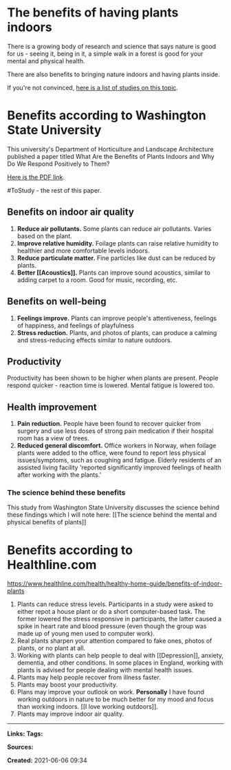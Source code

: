 # The benefits of having plants indoors
There is a growing body of research and science that says nature is good for us - seeing it, being in it, a simple walk in a forest is good for your mental and physical health.

There are also benefits to bringing nature indoors and having plants inside.

If you're not convinced, [here is a list of studies on this topic](https://www.rhs.org.uk/advice/health-and-wellbeing/articles/resources-and-further-reading).


# Benefits according to Washington State University
This university's Department of Horticulture and Landscape Architecture published a paper titled What Are the Benefits of Plants Indoors and Why Do We Respond Positively to Them?

[Here is the PDF link](https://public.wsu.edu/~lohr/pub/2010LohrBenefitsPltsIndoors.pdf).

#ToStudy - the rest of this paper. 

## Benefits on indoor air quality
1. **Reduce air pollutants.** Some plants can reduce air pollutants. Varies based on the plant.
2. **Improve relative humidity.** Foilage plants can raise relative humidity to healthier and more comfortable levels indoors. 
3. **Reduce particulate matter.** Fine particles like dust can be reduced by plants.
4. **Better [[Acoustics]].** Plants can improve sound acoustics, similar to adding carpet to a room. Good for music, recording, etc.


## Benefits on well-being
1. **Feelings improve.** Plants can improve people's attentiveness, feelings of happiness, and feelings of playfulness
2. **Stress reduction.** Plants, and photos of plants, can produce a calming and stress-reducing effects similar to nature outdoors.


## Productivity 
Productivity has been shown to be higher when plants are present. People respond quicker - reaction time is lowered. Mental fatigue is lowered too. 



## Health improvement 
 1. **Pain reduction.** People have been found to recover quicker from surgery and use less doses of strong pain medication if their hospital room has a view of trees.
 2. **Reduced general discomfort.** Office workers in Norway, when foilage plants were added to the office, were found to report less physical issues/symptoms, such as coughing and fatigue. Elderly residents of an assisted living facility 'reported significantly improved feelings of health after working with the plants.'


### The science behind these benefits
This study from Washington State University discusses the science behind these findings which I will note here:
[[The science behind the mental and physical benefits of plants]]


# Benefits according to Healthline.com
https://www.healthline.com/health/healthy-home-guide/benefits-of-indoor-plants

1. Plants can reduce stress levels. Participants in a study were asked to either repot a house plant or do a short computer-based task. The former lowered the stress responsive in participants, the latter caused a spike in heart rate and blood pressure (even though the group was made up of young men used to computer work).
2. Real plants sharpen your attention compared to fake ones, photos of plants, or no plant at all.
3. Working with plants can help people to deal with [[Depression]], anxiety, dementia, and other conditions. In some places in England, working with plants is advised for people dealing with mental health issues.
4. Plants may help people recover from illness faster.
5. Plants may boost your productivity.
6. Plans may improve your outlook on work. **Personally** I have found working outdoors in nature to be much better for my mood and focus than working indoors. [[I love working outdoors]].
7. Plants may improve indoor air quality. 

---
**Links:** 
**Tags:** 

**Sources:**

**Created:** 2021-06-06  09:34